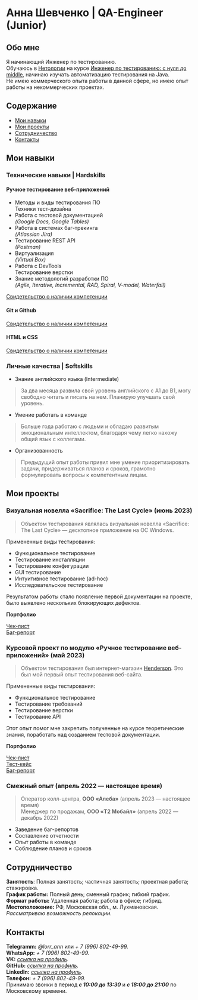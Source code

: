 # Анна Шевченко | QA-Engineer (Junior)
## Обо мне
Я начинающий Инженер по тестированию. <br>
Обучаюсь в [Нетологии](https://netology.ru/) на курсе [Инженер по тестированию: с нуля до middle](https://netology.ru/programs/qa-middle?recommended_by=instant_search), начинаю изучать автоматизацию тестирования на Java.  <br>
Не имею коммерческого опыта работы в данной сфере, но имею опыт работы на некоммерческих проектах.

## Содержание
* [Мои навыки](#мои-навыки)
* [Мои проекты](#мои-проекты)
* [Сотрудничество](#сотрудничество)
* [Контакты](#контакты)
## Мои навыки

### Технические навыки | Hardskills
#### Ручное тестирование веб-приложений

* Методы и виды тестирования ПО <br> Техники тест-дизайна
* Работа с тестовой документацией <br> *(Google Docs, Google Tables)*
* Работа в системах баг-трекинга <br> *(Atlassian Jira)*
* Тестирование REST API <br> *(Postman)*
* Виртуализация <br> *(Virtual Box)*
* Работа с DevTools <br> Тестирование верстки 
* Знание методологий разработки ПО <br> *(Agile, Iterative, Incremental, RAD, Spiral, V-model, Waterfall)*

[Свидетельство о наличии компетенции](https://netology.ru/backend/api/user/programs/37617/pdf_certificate)

#### Git и Github

[Свидетельство о наличии компетенции](https://netology.ru/backend/api/user/programs/37337/pdf_certificate)

#### HTML и CSS

[Свидетельство о наличии компетенции](https://netology.ru/backend/api/user/programs/27205/pdf_certificate)


### Личные качества | Softskills
* Знание английского языка (Intermediate)
 > За два месяца развила свой уровень английского с A1 до B1, могу свободно читать и писать на нем. Планирую улучшать свой уровень.

* Умение работать в команде
 > Больше года работаю с людьми и обладаю развитым эмоциональным интеллектом, благодаря чему легко нахожу общий язык с коллегами.

* Организованность
 > Предыдущий опыт работы привил мне умение приоритизировать задачи, придерживаться планов и сроков, грамотно формулировать вопросы к компетентным лицам.

## Мои проекты
### Визуальная новелла «Sacrifice: The Last Cycle» (июнь 2023) <br>
  > Объектом тестирования являлась визуальная новелла «Sacrifice: The Last Cycle» — десктопное приложение на ОС Windows. 
  
  Примененные виды тестирования:
  * Функциональное тестирование
  * Тестирование инсталляции
  * Тестирование конфигурации
  * GUI тестирование
  * Интуитивное тестирование (ad-hoc)
  * Исследовательское тестирование<br>

  Результатом работы стало появление первой документации на проекте, было выявлено нескольких блокирующих дефектов. <br>

**Портфолио**

  [Чек-лист](https://docs.google.com/spreadsheets/d/1ctDB8YPZ3Ar0Z4YSz0lxeBCN06-Jo3cBEqoeDsZZ1qA/edit?usp=sharing) <br>
  [Баг-репорт](https://docs.google.com/spreadsheets/d/15NEsmxuBxLthXDOqRtQqlgkeZgx5rw1qbCGD9b_Ef9k/edit?usp=sharing)

### Курсовой проект по модулю «Ручное тестирование веб-приложений» (май 2023)<br>
   > Объектом тестирования был интернет-магазин [Henderson](https://henderson.ru/). Это был мой первый опыт тестирования веб-сайта.

   Примененные виды тестирования:
   * Функциональное тестирование
   * Тестирование требований
   * Тестирование верстки
   * Тестирование API

  Этот опыт помог мне закрепить полученные на курсе теоретические знания, поработать над созданием тестовой документации. <br>

**Портфолио**

  [Чек-лист](https://docs.google.com/spreadsheets/d/1Ip0iSqM5D5_-gDQuOXpIcUAPnNBhcMkH1rzSONSM35k/edit?usp=sharing) <br>
  [Тест-кейс](https://docs.google.com/spreadsheets/d/1ggIAGtS9OObRawDaS-LGVJs6-1r7BOZSRRrRTSwpZWU/edit?usp=sharing) <br>
  [Баг-репорт](https://docs.google.com/spreadsheets/d/1a_w0qCcqWr3G6zR-n9Q_bcFPm4DOyD9063KjDZCXJn0/edit?usp=sharing)

### Смежный опыт (апрель 2022 — настоящее время)
> Оператор колл-центра, **ООО «Алеба»** (апрель 2023 — настоящее время) <br>
> Менеджер по продажам, **ООО «T2 Мобайл»** (апрель 2022 — декабрь 2022)

* Заведение баг-репортов
* Составление отчетности
* Опыт работы в команде
* Соблюдение планов и сроков

## Сотрудничество

  **Занятость**: Полная занятость; частичная занятость; проектная работа; стажировка. <br>
  **График работы:** Полный день; сменный график; гибкий график. <br>
  **Формат работы:** Удаленная работа; работа в офисе; гибрид. <br>
  **Местоположение:** РФ, Московская обл., м. Лухмановская. <br> *Рассматриваю возможность релокации.*

## Контакты
  **Telegramm:** *@lorr_ann* или *+ 7 (996) 802-49-99.* <br>
  **WhatsApp:** *+ 7 (996) 802-49-99.*<br>
  **VK:** *[ссылка на профиль](https://vk.com/ann_shevc).*<br>
  **GitHub:** *[ссылка на профиль](https://github.com/Lorrso).*<br>
  **LinkedIn:** *[ссылка на профиль](https://www.linkedin.com/in/анна-шевченко-417b65283).*<br>
  **Телефон:** *+ 7 (996) 802-49-99.* <br> Принимаю звонки в период __*с 10:00 до 13:30*__ и __*с 18:00 до 21:00*__ по Московскому времени.
